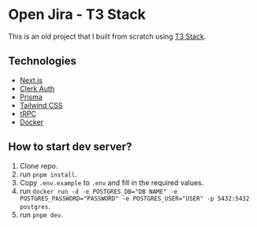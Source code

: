 # Open Jira - T3 Stack

This is an old project that I built from scratch using [T3 Stack](https://create.t3.gg/).

## Technologies

- [Next.js](https://nextjs.org)
- [Clerk Auth](https://clerk.com/)
- [Prisma](https://prisma.io)
- [Tailwind CSS](https://tailwindcss.com)
- [tRPC](https://trpc.io)
- [Docker](https://www.docker.com/)

## How to start dev server?

1. Clone repo.
2. run `pnpm install`.
3. Copy `.env.example` to `.env` and fill in the required values.
4. run `docker run -d -e POSTGRES_DB="DB NAME" -e POSTGRES_PASSWORD="PASSWORD" -e POSTGRES_USER="USER" -p 5432:5432 postgres`.
5. run `pnpm dev`.
